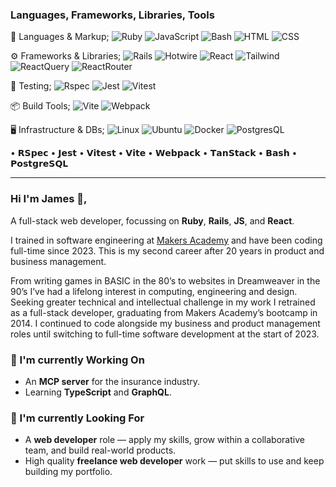 ### Languages, Frameworks, Libraries, Tools

💎 Languages & Markup; ![Ruby](https://img.shields.io/badge/-Ruby-000?logo=Ruby&logoColor=CC342D)
![JavaScript](https://img.shields.io/badge/-JavaScript-000?logo=JavaScript)
![Bash](https://img.shields.io/badge/-Bash-000?logo=GNUBash)
![HTML](https://img.shields.io/badge/-HTML-000?&logo=HTML5)
![CSS](https://img.shields.io/badge/-CSS-000?logo=CSS&logoColor=663399)

⚙️ Frameworks & Libraries; ![Rails](https://img.shields.io/badge/-Rails-000?logo=Ruby%20on%20Rails&logoColor=CC0000)
![Hotwire](https://img.shields.io/badge/-Hotwire-000?&logo=Hotwire)
![React](https://img.shields.io/badge/-React-000?logo=React)
![Tailwind](https://img.shields.io/badge/-Tailwind-000?logo=TailwindCSS)
![ReactQuery](https://img.shields.io/badge/-ReactQuery-000?logo=ReactQuery)
![ReactRouter](https://img.shields.io/badge/-ReactRouter-000?logo=ReactRouter)

🧪 Testing; 
![Rspec](https://img.shields.io/badge/-Rspec-000?logo=Rspec)
![Jest](https://img.shields.io/badge/-Jest-000?logo=Jest)
![Vitest](https://img.shields.io/badge/-Vitest-000?logo=Vitest)

📦 Build Tools;
![Vite](https://img.shields.io/badge/-Vite-000?logo=Vite)
![Webpack](https://img.shields.io/badge/-Webpack-000?logo=Webpack)

🖥️ Infrastructure & DBs; 
![Linux](https://img.shields.io/badge/-Linux-000?logo=Linux)
![Ubuntu](https://img.shields.io/badge/-Ubuntu-000?logo=Ubuntu)
![Docker](https://img.shields.io/badge/-Docker-000?logo=Docker)
![PostgresQL](https://img.shields.io/badge/-PostgresQL-000?logo=PostgresQL)


<p>• 𝗥𝗦𝗽𝗲𝗰 • 𝗝𝗲𝘀𝘁 • 𝗩𝗶𝘁𝗲𝘀𝘁 • 𝗩𝗶𝘁𝗲 • 𝗪𝗲𝗯𝗽𝗮𝗰𝗸 • 𝗧𝗮𝗻𝗦𝘁𝗮𝗰𝗸 • 𝗕𝗮𝘀𝗵 • 𝗣𝗼𝘀𝘁𝗴𝗿𝗲𝗦𝗤𝗟</p>

---

### Hi I'm James 👋,

A full-stack web developer, focussing on **Ruby**, **Rails**, **JS**, and **React**</sup>.

I trained in software engineering at [Makers Academy](https://makers.tech/software-engineering-bootcamp) and have been coding full-time since 2023. This is my second career after 20 years in product and business management.

From writing games in BASIC in the 80’s to websites in Dreamweaver in the 90’s I’ve had a lifelong interest in computing, engineering and design. Seeking greater technical and intellectual challenge in my work I retrained as a full-stack developer, graduating from Makers Academy’s bootcamp in 2014. I continued to code alongside my business and product management roles until switching to full-time software development at the start of 2023.

### 🧠 I'm currently Working On

- An **MCP server** for the insurance industry.
- Learning **TypeScript** and **GraphQL**.

### 👀 I'm currently Looking For

- A **web developer** role — apply my skills, grow within a collaborative team, and build real-world products.
- High quality **freelance web developer** work — put skills to use and keep building my portfolio.

